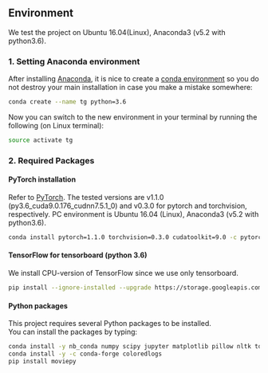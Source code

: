 ## Environment
We test the project on Ubuntu 16.04(Linux), Anaconda3 (v5.2 with python3.6).

### 1. Setting Anaconda environment
After installing [Anaconda](https://www.continuum.io/downloads), it is nice to create a [conda environment](http://conda.pydata.org/docs/using/envs.html)
so you do not destroy your main installation in case you make a mistake somewhere:
```bash
conda create --name tg python=3.6
```
Now you can switch to the new environment in your terminal by running the following (on Linux terminal):
```bash
source activate tg 
```

### 2. Required Packages
#### PyTorch installation

Refer to [PyTorch](http://pytorch.org/).
The tested versions are v1.1.0 (py3.6_cuda9.0.176_cudnn7.5.1_0) and v0.3.0 for pytorch and torchvision, respectively.
PC environment is Ubuntu 16.04 (Linux), Anaconda3 (v5.2 with python3.6).
```bash
conda install pytorch=1.1.0 torchvision=0.3.0 cudatoolkit=9.0 -c pytorch
```

#### TensorFlow for tensorboard (python 3.6)
We install CPU-version of TensorFlow since we use only tensorboard.
```bash
pip install --ignore-installed --upgrade https://storage.googleapis.com/tensorflow/linux/cpu/tensorflow-1.8.0-cp36-cp36m-linux_x86_64.whl
```

#### Python packages
This project requires several Python packages to be installed.<br />
You can install the packages by typing:
```bash
conda install -y nb_conda numpy scipy jupyter matplotlib pillow nltk tqdm pyyaml scikit-image scikit-learn h5py
conda install -y -c conda-forge coloredlogs
pip install moviepy
```

